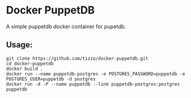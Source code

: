 # Docker PuppetDB

A simple puppetdb docker container for pupetdb.

## Usage:

    git clone https://github.com/tizzo/docker-puppetdb.git
    cd docker-puppetdb
    docker build .
    docker run --name puppetdb-postgres -e POSTGRES_PASSWORD=puppetdb -e POSTGRES_USER=puppetdb -d postgres
    docker run -d -P --name puppetdb --link puppetdb-postgres:postgres puppetdb

